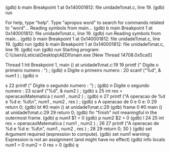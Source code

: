 (gdb) b main
Breakpoint 1 at 0x140001812: file unidade1\mat.c, line 19.
(gdb) run

For help, type "help".
Type "apropos word" to search for commands related to "word"...
Reading symbols from main...
(gdb) b main
Breakpoint 1 at 0x140001812: file unidade1\mat.c, line 19.
(gdb) run
Reading symbols from main...
(gdb) b main
Breakpoint 1 at 0x140001812: file unidade1\mat.c, line 19.
(gdb) run
(gdb) b main
Breakpoint 1 at 0x140001812: file unidade1\mat.c, line 19.
(gdb) run
(gdb) run
Starting program: C:\Users\Leticia\Desktop\AEDII\main.exe
[New Thread 14708.0x5ca0]

Thread 1 hit Breakpoint 1, main () at unidade1\mat.c:19
19          printf (" Digite o primeiro numero : ") ;
(gdb) s
 Digite o primeiro numero : 20      scanf ("%d", & num1 ) ;
(gdb) n

s
22          printf (" Digite o segundo numero : ") ;
(gdb) n
 Digite o segundo numero : 23       scanf ("%d", & num2 ) ;
(gdb) s
25          int res = operacaoMatematica ( num1 , num2 ) ;
(gdb) n
27          printf ("A operacao de %d e %d e: %d\n", num1 , num2 , res ) ;
(gdb) s
A operacao de 0 e 0 e: 0
29          return 0;
(gdb) bt
#0  main () at unidade1\mat.c:29
(gdb) frame 0
#0  main () at unidade1\mat.c:29
29          return 0;
(gdb) fin
"finish" not meaningful in the outermost frame.
(gdb) p num1
$1 = 0
(gdb) p num2
$2 = 0
(gdb) l
24
25          int res = operacaoMatematica ( num1 , num2 ) ;
26
27          printf ("A operacao de %d e %d e: %d\n", num1 , num2 , res ) ;
28
29          return 0;
30      }
(gdb) set 
Argument required (expression to compute).
(gdb) set num1
warning: Expression is not an assignment (and might have no effect)
(gdb) info locals
num1 = 0
num2 = 0
res = 0
(gdb) q
